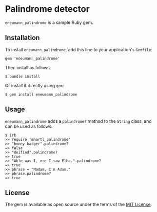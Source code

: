 # Palindrome detector

`eneumann_palindrome` is a sample Ruby gem.

## Installation

To install `eneumann_palindrome`, add this line to your application's `Gemfile`:

```
gem 'eneumann_palindrome'
```

Then install as follows:

```
$ bundle install
```

Or install it directly using `gem`:

```
$ gem install eneumann_palindrome
```

## Usage

`eneumann_palindrome` adds a `palindrome?` method to the `String` class, and can be used as follows:

```
$ irb
>> require 'mhartl_palindrome'
>> "honey badger".palindrome?
=> false
>> "deified".palindrome?
=> true
>> "Able was I, ere I saw Elba.".palindrome?
=> true
>> phrase = "Madam, I'm Adam."
>> phrase.palindrome?
=> true
```

## License

The gem is available as open source under the terms of the [MIT License](https://opensource.org/licenses/MIT).